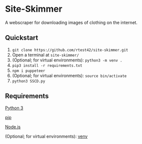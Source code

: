 # Site-Skimmer
A webscraper for downloading images of clothing on the internet.

## Quickstart
1. ```git clone https://github.com/rtest42/site-skimmer.git```
2. Open a terminal at `site-skimmer/`
3. (Optional; for virtual environments): ```python3 -m venv .```
4. ```pip3 install -r requirements.txt```
5. ```npm i puppeteer```
6. (Optional; for virtual environments): ```source bin/activate```
7. ```python3 SSCD.py```

## Requirements
[Python 3](https://www.python.org/downloads/)

[pip](https://docs.python.org/3/installing/index.html)

[Node.js](https://nodejs.org/en)

(Optional; for virtual environments): [venv](https://packaging.python.org/en/latest/tutorials/installing-packages/#creating-virtual-environments)
